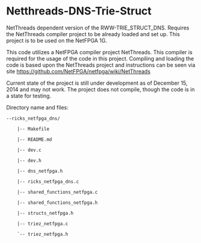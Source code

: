 Netthreads-DNS-Trie-Struct
==========================

NetThreads dependent version of the RWW-TRIE_STRUCT_DNS. Requires the NetThreads compiler project to be already loaded 
and set up. This project is to be used on the NetFPGA 1G.

This code utilizes a NetFPGA compiler project NetThreads. This compiler is required for the usage of the code in this
project. Compiling and loading the code is based upon the NetThreads project and instructions can be seen via site
https://github.com/NetFPGA/netfpga/wiki/NetThreads

Current state of the project is still under development as of December 15, 2014 and may not work. The project does not 
compile, though the code is in a state for testing.

Directory name and files:

	--ricks_netfpga_dns/

		|-- Makefile

		|-- README.md

		|-- dev.c

		|-- dev.h

		|-- dns_netfpga.h

		|-- ricks_netfpga_dns.c

		|-- shared_functions_netfpga.c

		|-- shared_functions_netfpga.h

		|-- structs_netfpga.h

		|-- triez_netfpga.c

		`-- triez_netfpga.h
